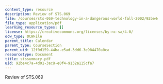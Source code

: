 ```yaml
---
content_type: resource
description: Review of STS.069
file: /courses/sts-069-technology-in-a-dangerous-world-fall-2002/92be4c7a4d013ac8e0f49132a115cfa7_stssummary.pdf
file_type: application/pdf
learning_resource_types: []
license: https://creativecommons.org/licenses/by-nc-sa/4.0/
ocw_type: OCWFile
parent_title: Calendar
parent_type: CourseSection
parent_uid: 12f0d159-44ba-e5ad-3dd6-3e984470a0ca
resourcetype: Document
title: stssummary.pdf
uid: 92be4c7a-4d01-3ac8-e0f4-9132a115cfa7
---
```

Review of STS.069